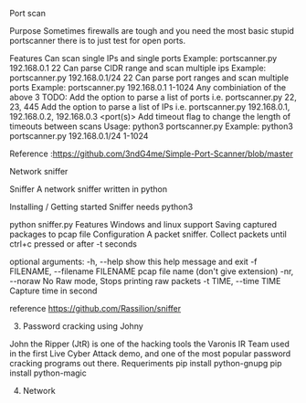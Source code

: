 Port scan

Purpose
Sometimes firewalls are tough and you need the most basic stupid portscanner there is to just test for open ports.

Features
Can scan single IPs and single ports Example: portscanner.py 192.168.0.1 22
Can parse CIDR range and scan multiple ips Example: portscanner.py 192.168.0.1/24 22
Can parse port ranges and scan multiple ports Example: portscanner.py 192.168.0.1 1-1024
Any combiniation of the above 3
TODO:
Add the option to parse a list of ports i.e. portscanner.py <IP> 22, 23, 445
Add the option to parse a list of IPs i.e. portscanner.py 192.168.0.1, 192.168.0.2, 192.168.0.3 <port(s)>
Add timeout flag to change the length of timeouts between scans
Usage:
python3 portscanner.py <IP> <port>
Example: python3 portscanner.py 192.168.0.1/24 1-1024

Reference :https://github.com/3ndG4me/Simple-Port-Scanner/blob/master

 Network sniffer

Sniffer
A network sniffer written in python

Installing / Getting started
Sniffer needs python3

python sniffer.py
Features
Windows and linux support
Saving captured packages to pcap file
Configuration
A packet sniffer. Collect packets until ctrl+c pressed or after -t seconds

optional arguments:
  -h, --help            show this help message and exit
  -f FILENAME, --filename FILENAME
                        pcap file name (don't give extension)
  -nr, --noraw          No Raw mode, Stops printing raw packets
  -t TIME, --time TIME  Capture time in second

reference https://github.com/Rassilion/sniffer

3. Password cracking using Johny

John the Ripper (JtR) is one of the hacking tools the Varonis IR Team used in the first Live Cyber Attack demo, and one of the most popular password cracking programs out there.
Requeriments
pip install python-gnupg
pip install python-magic

4. Network 
